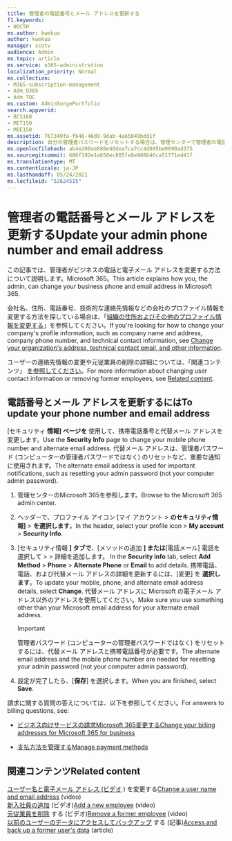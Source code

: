 ```yaml
---
title: 管理者の電話番号とメール アドレスを更新する
f1.keywords:
- NOCSH
ms.author: kwekua
author: kwekua
manager: scotv
audience: Admin
ms.topic: article
ms.service: o365-administration
localization_priority: Normal
ms.collection:
- M365-subscription-management
- Adm_O365
- Adm_TOC
ms.custom: AdminSurgePortfolio
search.appverid:
- BCS160
- MET150
- MOE150
ms.assetid: 767349fa-f646-46d9-9dab-4a65049bdd1f
description: 自分の管理者パスワードをリセットする場合は、管理センターで管理者の電話番号とメール アドレスを更新します。
ms.openlocfilehash: ab4e200ae680e40dea7ca7cc4d095be0690ad375
ms.sourcegitcommit: 686f192e1a650ec805fe8e908b46ca51771ed41f
ms.translationtype: MT
ms.contentlocale: ja-JP
ms.lasthandoff: 05/24/2021
ms.locfileid: "52624515"
---
```

# <a name="update-your-admin-phone-number-and-email-address"></a><span data-ttu-id="fca36-103">管理者の電話番号とメール アドレスを更新する</span><span class="sxs-lookup"><span data-stu-id="fca36-103">Update your admin phone number and email address</span></span>

<span data-ttu-id="fca36-104">この記事では、管理者がビジネスの電話と電子メール アドレスを変更する方法について説明します。Microsoft 365。</span><span class="sxs-lookup"><span data-stu-id="fca36-104">This article explains how you, the admin, can change your business phone and email address in Microsoft 365.</span></span>
  
<span data-ttu-id="fca36-105">会社名、住所、電話番号、技術的な連絡先情報などの会社のプロファイル情報を変更する方法を探している場合は、「[組織の住所およびその他のプロファイル情報を変更する](change-address-contact-and-more.md)」を参照してください。</span><span class="sxs-lookup"><span data-stu-id="fca36-105">If you're looking for how to change your company's profile information, such as company name and address, company phone number, and technical contact information, see [Change your organization's address, technical contact email, and other information](change-address-contact-and-more.md).</span></span>

<span data-ttu-id="fca36-106">ユーザーの連絡先情報の変更や元従業員の削除の詳細については、「関連コンテンツ」 [を参照してください](#related-content)。</span><span class="sxs-lookup"><span data-stu-id="fca36-106">For more information about changing user contact information or removing former employees, see [Related content](#related-content).</span></span>
  
## <a name="to-update-your-phone-number-and-email-address"></a><span data-ttu-id="fca36-107">電話番号とメール アドレスを更新するには</span><span class="sxs-lookup"><span data-stu-id="fca36-107">To update your phone number and email address</span></span>

<span data-ttu-id="fca36-108">[セキュリティ **情報] ページを** 使用して、携帯電話番号と代替メール アドレスを変更します。</span><span class="sxs-lookup"><span data-stu-id="fca36-108">Use the **Security Info** page to change your mobile phone number and alternate email address.</span></span> <span data-ttu-id="fca36-109">代替メール アドレスは、管理者パスワード (コンピューターの管理者パスワードではなく) のリセットなど、重要な通知に使用されます。</span><span class="sxs-lookup"><span data-stu-id="fca36-109">The alternate email address is used for important notifications, such as resetting your admin password (not your computer admin password).</span></span> 
  
1. <span data-ttu-id="fca36-110">管理センターのMicrosoft 365を参照します。</span><span class="sxs-lookup"><span data-stu-id="fca36-110">Browse to the Microsoft 365 admin center.</span></span>

2. <span data-ttu-id="fca36-111">ヘッダーで、プロファイル アイコン [マイ アカウント \> **のセキュリティ情報]** \> **を選択します**。</span><span class="sxs-lookup"><span data-stu-id="fca36-111">In the header, select your profile icon \> **My account** \> **Security Info**.</span></span>

3. <span data-ttu-id="fca36-112">[セキュリティ情報 **] タブで**、[メソッドの追加 **] または**[電話メール] 電話を選択して \>  \> 詳細を追加します。 </span><span class="sxs-lookup"><span data-stu-id="fca36-112">In the **Security info** tab, select **Add Method** \> **Phone** \> **Alternate Phone** or **Email** to add details.</span></span> <span data-ttu-id="fca36-113">携帯電話、電話、および代替メール アドレスの詳細を更新するには、[変更] を **選択します**。</span><span class="sxs-lookup"><span data-stu-id="fca36-113">To update your mobile, phone, and alternate email address details, select **Change**.</span></span> <span data-ttu-id="fca36-114">代替メール アドレスに Microsoft の電子メール アドレス以外のアドレスを使用してください。</span><span class="sxs-lookup"><span data-stu-id="fca36-114">Make sure you use something other than your Microsoft email address for your alternate email address.</span></span>

    > [!IMPORTANT]
    > <span data-ttu-id="fca36-115">管理者パスワード (コンピューターの管理者パスワードではなく) をリセットするには、代替メール アドレスと携帯電話番号が必要です。</span><span class="sxs-lookup"><span data-stu-id="fca36-115">The alternate email address and the mobile phone number are needed for resetting your admin password (not your computer admin password).</span></span>

4. <span data-ttu-id="fca36-116">設定が完了したら、[**保存**] を選択します。</span><span class="sxs-lookup"><span data-stu-id="fca36-116">When you are finished, select **Save**.</span></span>
  
<span data-ttu-id="fca36-117">請求に関する質問の答えについては、以下を参照してください。</span><span class="sxs-lookup"><span data-stu-id="fca36-117">For answers to billing questions, see:</span></span>
  
- [<span data-ttu-id="fca36-118">ビジネス向けサービスの請求Microsoft 365変更する</span><span class="sxs-lookup"><span data-stu-id="fca36-118">Change your billing addresses for Microsoft 365 for business</span></span>](../../commerce/billing-and-payments/change-your-billing-addresses.md)

- [<span data-ttu-id="fca36-119">支払方法を管理する</span><span class="sxs-lookup"><span data-stu-id="fca36-119">Manage payment methods</span></span>](../../commerce/billing-and-payments/manage-payment-methods.md)

## <a name="related-content"></a><span data-ttu-id="fca36-120">関連コンテンツ</span><span class="sxs-lookup"><span data-stu-id="fca36-120">Related content</span></span>

<span data-ttu-id="fca36-121">[ユーザー名と電子メール アドレス (ビデオ](../add-users/change-a-user-name-and-email-address.md) ) を変更する</span><span class="sxs-lookup"><span data-stu-id="fca36-121">[Change a user name and email address](../add-users/change-a-user-name-and-email-address.md) (video)</span></span>\
<span data-ttu-id="fca36-122">[新入社員の追加](../add-users/add-new-employee.md) (ビデオ)</span><span class="sxs-lookup"><span data-stu-id="fca36-122">[Add a new employee](../add-users/add-new-employee.md) (video)</span></span>\
<span data-ttu-id="fca36-123">[元従業員を削除](../add-users/remove-former-employee.md) する (ビデオ)</span><span class="sxs-lookup"><span data-stu-id="fca36-123">[Remove a former employee](../add-users/remove-former-employee.md) (video)</span></span>\
<span data-ttu-id="fca36-124">[以前のユーザーのデータにアクセスしてバックアップ](../add-users/get-access-to-and-back-up-a-former-user-s-data.md) する (記事)</span><span class="sxs-lookup"><span data-stu-id="fca36-124">[Access and back up a former user's data](../add-users/get-access-to-and-back-up-a-former-user-s-data.md) (article)</span></span>